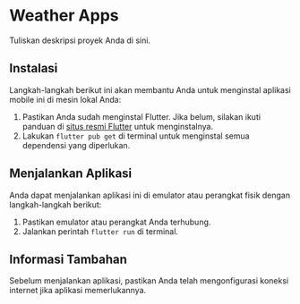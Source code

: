 # Weather Apps

Tuliskan deskripsi proyek Anda di sini.

## Instalasi

Langkah-langkah berikut ini akan membantu Anda untuk menginstal aplikasi mobile ini di mesin lokal Anda:

1. Pastikan Anda sudah menginstal Flutter. Jika belum, silakan ikuti panduan di [situs resmi Flutter](https://flutter.dev/docs/get-started/install) untuk menginstalnya.
2. Lakukan `flutter pub get` di terminal untuk menginstal semua dependensi yang diperlukan.

## Menjalankan Aplikasi

Anda dapat menjalankan aplikasi ini di emulator atau perangkat fisik dengan langkah-langkah berikut:

1. Pastikan emulator atau perangkat Anda terhubung.
2. Jalankan perintah `flutter run` di terminal.

## Informasi Tambahan

Sebelum menjalankan aplikasi, pastikan Anda telah mengonfigurasi koneksi internet jika aplikasi memerlukannya.
